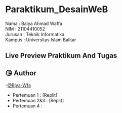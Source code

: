 # Paraktikum_DesainWeB
Nama : Balya Ahmad Waffa \
NIM : 21104410052 \
Jurusan : Teknik Informatika \
Kampus : Universitas Islam Balitar

## Live Preview Praktikum And Tugas
## 😘 Author
-[@Blya-Wfa](https://github.com/Balyax)

- Pertemuan 1 : [Replit]
- Pertemuan 2&3 : [Replit]
- Pertemuan 4 :
